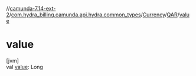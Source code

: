 //[camunda-7.14-ext-2](../../../../index.md)/[com.hydra_billing.camunda.api.hydra.common_types](../../index.md)/[Currency](../index.md)/[QAR](index.md)/[value](value.md)

# value

[jvm]\
val [value](value.md): Long
